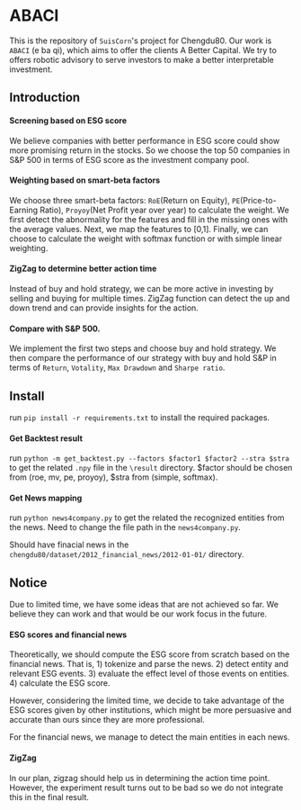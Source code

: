 # ABACI
This is the repository of `SuisCorn`'s project for Chengdu80. Our work is `ABACI` (e ba qi), which aims to offer
the clients A Better Capital. We try to offers robotic advisory to serve investors to make a better interpretable investment.

## Introduction

#### Screening based on ESG score
We believe companies with better performance in ESG score could show more promising return in the stocks.
So we choose the top 50 companies in S&P 500 in terms of ESG score as the investment company pool.

#### Weighting based on smart-beta factors
We choose three smart-beta factors:  `RoE`(Return on Equity), `PE`(Price-to-Earning Ratio),
`Proyoy`(Net Profit year over year) to calculate the weight. We first detect the abnormality for the features
and fill in the missing ones with the average values. Next, we map the features to \[0,1\]. Finally,
we can choose to calculate the weight with softmax function or with simple linear weighting.

#### ZigZag to determine better action time
Instead of buy and hold strategy, we can be more active in investing by selling and buying for multiple
times. ZigZag function can detect the up and down trend and can provide insights for the action.

#### Compare with S&P 500.
We implement the first two steps and choose buy and hold strategy. We then compare the performance of our
strategy with buy and hold S&P in terms of `Return`, `Votality`, `Max Drawdown` and `Sharpe ratio`.


## Install
run `pip install -r requirements.txt` to install the required packages.

#### Get Backtest result
run `python -m get_backtest.py --factors $factor1 $factor2 --stra $stra` to get the related `.npy` file in the `\result` directory.
$factor should be chosen from (roe, mv, pe, proyoy), $stra from (simple, softmax).

#### Get News mapping
run `python news4company.py` to get the related the recognized entities from the news. Need to change
the file path in the `news4company.py`.

Should have finacial news in the `chengdu80/dataset/2012_financial_news/2012-01-01/` directory.

## Notice
Due to limited time, we have some ideas that are not achieved so far. We believe
they can work and that would be our work focus in the future.

#### ESG scores and financial news
Theoretically, we should compute the ESG score from scratch based on
the financial news. That is, 1) tokenize and parse the news. 2) detect
entity and relevant ESG events. 3) evaluate the effect level of those events on entities. 4) calculate the ESG score.

However, considering the limited time, we decide to take
advantage of the ESG scores given by other institutions, which might be
more persuasive and accurate than ours since they are more professional.

For the financial news, we manage to detect the main entities in each news.

#### ZigZag
In our plan, zigzag should help us in determining the action time point.
However, the experiment result turns out to be bad so we do not integrate this
in the final result.







